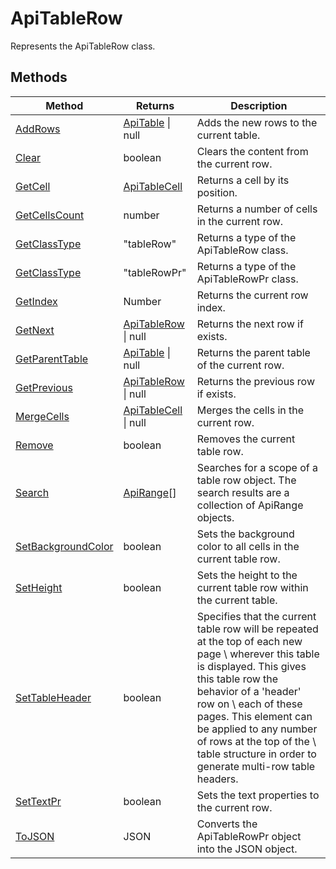 # ApiTableRow

Represents the ApiTableRow class.


## Methods

| Method | Returns | Description |
| ------ | ------- | ----------- |
| [AddRows](./Methods/AddRows.md) | [ApiTable](../ApiTable/ApiTable.md) \| null | Adds the new rows to the current table. |
| [Clear](./Methods/Clear.md) | boolean | Clears the content from the current row. |
| [GetCell](./Methods/GetCell.md) | [ApiTableCell](../ApiTableCell/ApiTableCell.md) | Returns a cell by its position. |
| [GetCellsCount](./Methods/GetCellsCount.md) | number | Returns a number of cells in the current row. |
| [GetClassType](./Methods/GetClassType.md) | "tableRow" | Returns a type of the ApiTableRow class. |
| [GetClassType](./Methods/GetClassType.md) | "tableRowPr" | Returns a type of the ApiTableRowPr class. |
| [GetIndex](./Methods/GetIndex.md) | Number | Returns the current row index. |
| [GetNext](./Methods/GetNext.md) | [ApiTableRow](../ApiTableRow/ApiTableRow.md) \| null | Returns the next row if exists. |
| [GetParentTable](./Methods/GetParentTable.md) | [ApiTable](../ApiTable/ApiTable.md) \| null | Returns the parent table of the current row. |
| [GetPrevious](./Methods/GetPrevious.md) | [ApiTableRow](../ApiTableRow/ApiTableRow.md) \| null | Returns the previous row if exists. |
| [MergeCells](./Methods/MergeCells.md) | [ApiTableCell](../ApiTableCell/ApiTableCell.md) \| null | Merges the cells in the current row. |
| [Remove](./Methods/Remove.md) | boolean | Removes the current table row. |
| [Search](./Methods/Search.md) | [ApiRange](../ApiRange/ApiRange.md)[] | Searches for a scope of a table row object. The search results are a collection of ApiRange objects. |
| [SetBackgroundColor](./Methods/SetBackgroundColor.md) | boolean | Sets the background color to all cells in the current table row. |
| [SetHeight](./Methods/SetHeight.md) | boolean | Sets the height to the current table row within the current table. |
| [SetTableHeader](./Methods/SetTableHeader.md) | boolean | Specifies that the current table row will be repeated at the top of each new page \ wherever this table is displayed. This gives this table row the behavior of a 'header' row on \ each of these pages. This element can be applied to any number of rows at the top of the \ table structure in order to generate multi-row table headers. |
| [SetTextPr](./Methods/SetTextPr.md) | boolean | Sets the text properties to the current row. |
| [ToJSON](./Methods/ToJSON.md) | JSON | Converts the ApiTableRowPr object into the JSON object. |
